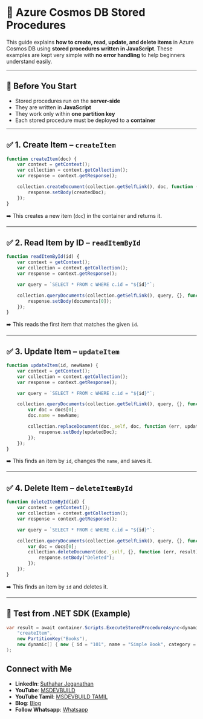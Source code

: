 # 📘 Azure Cosmos DB Stored Procedures 

This guide explains **how to create, read, update, and delete items** in Azure Cosmos DB using **stored procedures written in JavaScript**. These examples are kept very simple with **no error handling** to help beginners understand easily.

---

## 📌 Before You Start

* Stored procedures run on the **server-side**
* They are written in **JavaScript**
* They work only within **one partition key**
* Each stored procedure must be deployed to a **container**

---

## ✅ 1. Create Item – `createItem`

```javascript
function createItem(doc) {
    var context = getContext();
    var collection = context.getCollection();
    var response = context.getResponse();

    collection.createDocument(collection.getSelfLink(), doc, function (err, createdDoc) {
        response.setBody(createdDoc);
    });
}
```

➡️ This creates a new item (`doc`) in the container and returns it.

---

## ✅ 2. Read Item by ID – `readItemById`

```javascript
function readItemById(id) {
    var context = getContext();
    var collection = context.getCollection();
    var response = context.getResponse();

    var query = `SELECT * FROM c WHERE c.id = "${id}"`;

    collection.queryDocuments(collection.getSelfLink(), query, {}, function (err, documents) {
        response.setBody(documents[0]);
    });
}
```

➡️ This reads the first item that matches the given `id`.

---

## ✅ 3. Update Item – `updateItem`

```javascript
function updateItem(id, newName) {
    var context = getContext();
    var collection = context.getCollection();
    var response = context.getResponse();

    var query = `SELECT * FROM c WHERE c.id = "${id}"`;

    collection.queryDocuments(collection.getSelfLink(), query, {}, function (err, docs) {
        var doc = docs[0];
        doc.name = newName;

        collection.replaceDocument(doc._self, doc, function (err, updatedDoc) {
            response.setBody(updatedDoc);
        });
    });
}
```

➡️ This finds an item by `id`, changes the `name`, and saves it.

---

## ✅ 4. Delete Item – `deleteItemById`

```javascript
function deleteItemById(id) {
    var context = getContext();
    var collection = context.getCollection();
    var response = context.getResponse();

    var query = `SELECT * FROM c WHERE c.id = "${id}"`;

    collection.queryDocuments(collection.getSelfLink(), query, {}, function (err, docs) {
        var doc = docs[0];
        collection.deleteDocument(doc._self, {}, function (err, result) {
            response.setBody("Deleted");
        });
    });
}
```

➡️ This finds an item by `id` and deletes it.

---

## 🧪 Test from .NET SDK (Example)

```csharp
var result = await container.Scripts.ExecuteStoredProcedureAsync<dynamic>(
    "createItem",
    new PartitionKey("Books"),
    new dynamic[] { new { id = "101", name = "Simple Book", category = "Books" } }
);
```

## Connect with Me
- **LinkedIn**: [Suthahar Jeganathan](https://www.linkedin.com/in/jssuthahar/)
- **YouTube**: [MSDEVBUILD](https://www.youtube.com/@MSDEVBUILD)
- **YouTube Tamil**: [MSDEVBUILD TAMIL](https://www.youtube.com/@MSDEVBUILDTamil)
- **Blog**: [Blog](https://www.msdevbuild.com/)
- **Follow Whatsapp**: [Whatsapp](https://www.whatsapp.com/channel/0029Va5j2rHEFeXcTlUhQB0J)
